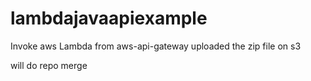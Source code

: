 # lambdajavaapiexample
Invoke aws Lambda  from aws-api-gateway 
uploaded the zip file on s3

will do repo merge
